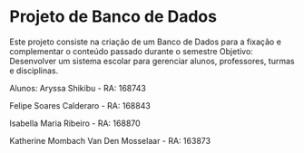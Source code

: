 # Projeto de Banco de Dados
Este projeto consiste na criação de um Banco de Dados para a fixação e complementar o conteúdo passado durante o semestre
Objetivo:
Desenvolver um sistema escolar para gerenciar alunos, professores, turmas e disciplinas.

Alunos:
Aryssa Shikibu - RA: 168743

Felipe Soares Calderaro - RA: 168843

Isabella Maria Ribeiro - RA: 168870

Katherine Mombach Van Den Mosselaar - RA: 163873
